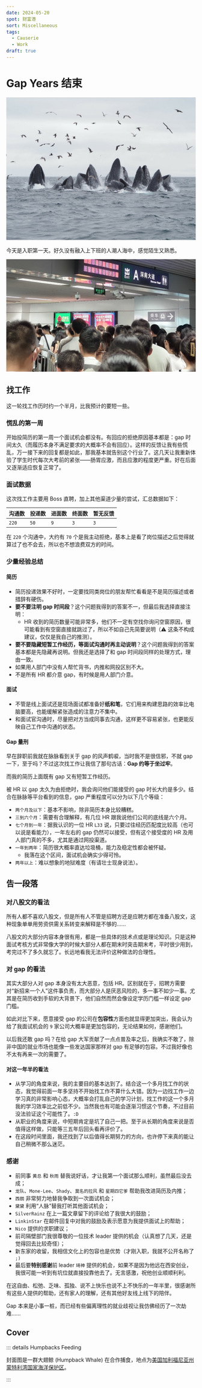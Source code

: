 ```yaml
---
date: 2024-05-20
spot: 财富港
sort: Miscellaneous
tags:
  - Causerie
  - Work
draft: true
---
```


# Gap Years 结束

![Humpbacks Feeding](./humpbacks-feeding.jpg "Permitted under [CC BY-NC 4.0](https://creativecommons.org/licenses/by-nc/4.0/) (image resized). © [**James Maughn**](https://www.inaturalist.org/people/jmaughn). [*inaturalist.org*](https://www.inaturalist.org/photos/330290531).")

今天是入职第一天。好久没有融入上下班的人潮人海中，感觉陌生又熟悉。

![People commuting entering the metro station](./people-commuting.jpg "深大站下班高峰期")

## 找工作

这一轮找工作历时约一个半月，比我预计的要短一些。

### 慌乱的第一周

开始投简历的第一周一个面试机会都没有。有回应的拒绝原因基本都是：gap 时间太久（而履历本身不满足要求的大概率不会有回应）。这样的反馈让我有些慌乱，万一接下来的回复都是如此，那我基本就告别这个行业了。这几天让我重新体验了学生时代每次大考前的紧张——肠胃应激，而且应激的程度更严重。好在后面又逐渐适应恢复正常了。

### 面试数据

这次找工作主要用 Boss 直聘，加上其他渠道少量的尝试，汇总数据如下：

| 沟通数 | 投递数 | 进面数 | 终面数 | 暂无反馈 |
| ------ | ------ | ------ | ------ | -------- |
| `220`  | `50`   | `9`    | `3`    | `3`      |

在 `220` 个沟通中，大约有 `70` 个是我主动拒绝，基本上是看了岗位描述之后觉得就算过了也不会去，所以也不想浪费双方的时间。

### 少量经验总结

#### 简历

- 简历投递效果不好时，一定要找同类岗位的朋友帮忙看看是不是简历描述或者措辞有硬伤。
- **要不要注明 gap 时间段**？这个问题我得到的答案不一，但最后我选择直接注明：
  - HR 收到的简历数量可能非常多，他们不一定有空找你询问空窗原因，很可能看到有空窗直接就跳过了，所以不如自己先简要说明（⚠️ 这条不构成建议，仅仅是我自己的推测）。
- **要不要隐藏短暂工作经历，等面试沟通时再主动说明**？这个问题我得到的答案基本都是先隐藏再说明。但我还是选择了和 gap 时间段同样的处理方式，理由一致。
- 如果用人部门中没有人帮忙背书，内推和网投区别不大。
- 不是所有 HR 都介意 gap，有时候是用人部门介意。

#### 面试

- 不管是线上面试还是现场面试都准备好**纸和笔**，它们用来构建思路的效率比电脑要高，也能缓解紧张造成的注意力不集中。
- 和面试官沟通时，尽量把对方当成同事去沟通，这样更不容易紧张，也更能反映自己工作中沟通的状态。

#### Gap 量刑

早在辞职前我就在脉脉看到关于 gap 的风声鹤唳，当时我不是很信邪，不就 gap 一下，至于吗？不过这次找工作让我信了那句古话：**Gap 约等于坐过牢**。

而我的简历上面既有 gap 又有短暂工作经历。

被 HR 以 gap 太久为由拒绝时，我会询问他们能接受的 gap 时长大约是多少。结合在脉脉等平台看到的信息，gap 严重程度可以分为以下几个等级：

- `两个月及以下`：基本不影响，除非简历本身比较糟糕。
- `三到六个月`：需要有合理解释，有几位 HR 跟我说他们公司的底线是六个月。
- `七个月到一年`：据我认识的一位 HR `L33` 说，只要过往经历匹配度比较高（也可以说是看能力），一年左右的 gap 仍然可以接受，但有这个接受度的 HR 及用人部门真的不多，尤其是通过网投渠道。
- `一年到两年`：简历很大概率直达垃圾桶，能力及稳定性都会被怀疑。
  - 我落在这个区间，面试机会确实少得可怜。
- `两年以上`：难以想象的地狱难度（有请壮士现身说法）。

## 告一段落

### 对八股文的看法

所有人都不喜欢八股文，但是所有人不管是招聘方还是应聘方都在准备八股文，这种现象单单用劳资供需关系转变来解释是不够的……

八股文的大部分内容本身很有用，都是一些具体的技术点或是理论知识。只是这种面试考核方式非常像大学的时候大部分人都在期末时突击期末考，平时很少用到，考完过不了多久就忘了。长远地看我无法评价这种做法的合理性。

### 对 gap 的看法

其实大部分人对 gap 本身没有太大恶意，包括 HR。区别就在于，招聘方需要对“新招来一个人”这件事负责，而大部分人是厌恶风险的，多一事不如少一事。尤其是在简历收到手软的大背景下，他们自然而然会像设定学历门槛一样设定 gap 门槛。

如此对比下来，愿意接受 gap 的公司在**包容性**方面也就显得更加突出，我会认为给了我面试机会的 `9` 家公司大概率是更加包容的，无论结果如何，感谢他们。

以后我还敢 gap 吗？在给 gap 大军贡献了一点点普及率之后，我确实不敢了，除非中国的就业市场也能像一些发达国家那样对 gap 有足够的包容。不过我好像也不太有再来一次的需要了。

#### 对这一年半的看法

- 从学习的角度来说，我的主要目的基本达到了。结合这一个多月找工作的状态，我觉得前面一年多坚持不开始找工作不算什么大错。因为一边找工作一边学习真的非常影响心态，大概率会打乱自己的学习计划，找工作的这一个多月我的学习效率比之前低不少。当然我也有可能会逐渐习惯这个节奏，不过目前没法验证这个可能性了。`:D`
- 从职业的角度来说，中短期肯定是坑了自己一把。至于从长期的角度来说是否值得这样做，只能等三五年后回头看再评价了。
- 在这段时间里面，我还找到了以后值得长期努力的方向，也许停下来真的能让自己稍微不那么迷茫。

### 感谢

- 前同事 `黄总` 和 `秋雨` 替我说好话，才让我第一个面试那么顺利，虽然最后没去成；
- `龙队`、`Mone-Lee`、`Shady`、`莫名的拉风` 和 `星期四它爹` 帮助我改进简历及内推；
- `西朗` 非常努力地替我争取到一次面试机会；
- `黛黛` 利用“人脉”替我打听其他面试机会；
- `SilverRainz` 在上一篇文章留下的评论给了我很大的鼓励；
- `LinkinStar` 在邮件回复中对我的鼓励及表示愿意为我提供面试上的帮助；
- `Nico` 提供的求职建议；
- 前司隔壁部门我很尊敬的一位技术 leader 提供的机会（认真想了几天，还是觉得回去比较奇怪）；
- 新东家的收留，我相信文化上的包容也是优势（才刚入职，我就不公开名称了 `;)`
- 最后要**特别感谢**前 leader `琦神` 提供的机会，如果不是因为他远在西安创业，我很可能一听到有坑位就直接投靠他去了。无言感激，祝他创业顺顺利利。

在这自由、松弛、乏味、孤独、说不上快乐也说不上不快乐的一年半里，很感谢所有这些人提供的帮助，还有家人的理解，还有其他好友线上线下的陪伴。

Gap 本来是小事一桩，而已经有些偏离理性的就业歧视让我仿佛经历了一次劫难……

## Cover

::: details Humpbacks Feeding

封面图是一群大翅鲸 (Humpback Whale) 在合作捕食，地点为[美国加利福尼亚州蒙特利湾国家海洋保护区](http://maps.google.com/?q=36.8760724061,-122.3041216581)。

:::
